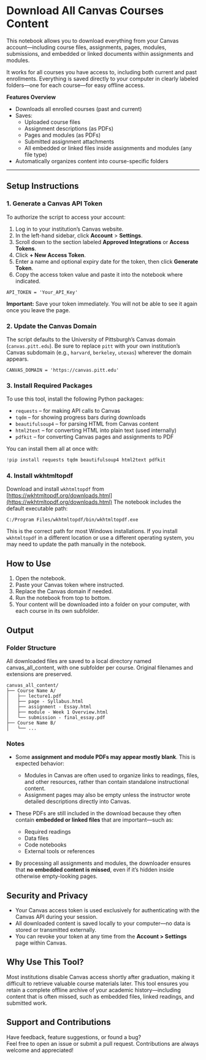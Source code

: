 # Download All Canvas Courses Content

This notebook allows you to download everything from your Canvas account—including course files, assignments, pages, modules, submissions, and embedded or linked documents within assignments and modules.

It works for all courses you have access to, including both current and past enrollments. Everything is saved directly to your computer in clearly labeled folders—one for each course—for easy offline access.

**Features Overview**

- Downloads all enrolled courses (past and current)
- Saves:
  - Uploaded course files
  - Assignment descriptions (as PDFs)
  - Pages and modules (as PDFs)
  - Submitted assignment attachments
  - All embedded or linked files inside assignments and modules (any file type)
- Automatically organizes content into course-specific folders

---

## Setup Instructions

### 1. Generate a Canvas API Token 

To authorize the script to access your account:

1. Log in to your institution’s Canvas website.
2. In the left-hand sidebar, click **Account** > **Settings**.
3. Scroll down to the section labeled **Approved Integrations** or **Access Tokens**.
4. Click **+ New Access Token**.
5. Enter a name and optional expiry date for the token, then click **Generate Token**.
6. Copy the access token value and paste it into the notebook where indicated.

```
API_TOKEN = 'Your_API_Key'
```

**Important:** Save your token immediately. You will not be able to see it again once you leave the page.

### 2. Update the Canvas Domain

The script defaults to the University of Pittsburgh’s Canvas domain (`canvas.pitt.edu`). Be sure to replace `pitt` with your own institution’s Canvas subdomain (e.g., `harvard`, `berkeley`, `utexas`) wherever the domain appears.

```
CANVAS_DOMAIN = 'https://canvas.pitt.edu'
```

### 3. Install Required Packages

To use this tool, install the following Python packages:

- `requests` – for making API calls to Canvas
- `tqdm` – for showing progress bars during downloads
- `beautifulsoup4` – for parsing HTML from Canvas content
- `html2text` – for converting HTML into plain text (used internally)
- `pdfkit` – for converting Canvas pages and assignments to PDF


You can install them all at once with:

```python
!pip install requests tqdm beautifulsoup4 html2text pdfkit
```


### 4. Install wkhtmltopdf

Download and install `wkhtmltopdf` from [https://wkhtmltopdf.org/downloads.html](https://wkhtmltopdf.org/downloads.html)
The notebook includes the default executable path:

```
C:/Program Files/wkhtmltopdf/bin/wkhtmltopdf.exe
```


This is the correct path for most Windows installations. If you install `wkhtmltopdf` in a different location or use a different operating system, you may need to update the path manually in the notebook.



## How to Use

1. Open the notebook.
2. Paste your Canvas token where instructed.
3. Replace the Canvas domain if needed.
4. Run the notebook from top to bottom.
5. Your content will be downloaded into a folder on your computer, with each course in its own subfolder.


## Output

### Folder Structure

All downloaded files are saved to a local directory named canvas_all_content, with one subfolder per course. Original filenames and extensions are preserved.

```
canvas_all_content/
├── Course Name A/
│   ├── lecture1.pdf
│   ├── page - Syllabus.html
│   ├── assignment - Essay.html
│   ├── module - Week 1 Overview.html
│   └── submission - final_essay.pdf
├── Course Name B/
│   └── ...
```

### Notes

- Some **assignment and module PDFs may appear mostly blank**. This is expected behavior:
  - Modules in Canvas are often used to organize links to readings, files, and other resources, rather than contain standalone instructional content.
  - Assignment pages may also be empty unless the instructor wrote detailed descriptions directly into Canvas.

- These PDFs are still included in the download because they often contain **embedded or linked files** that are important—such as:
  - Required readings
  - Data files
  - Code notebooks
  - External tools or references

- By processing all assignments and modules, the downloader ensures that **no embedded content is missed**, even if it’s hidden inside otherwise empty-looking pages.


## Security and Privacy

- Your Canvas access token is used exclusively for authenticating with the Canvas API during your session.
- All downloaded content is saved locally to your computer—no data is stored or transmitted externally.
- You can revoke your token at any time from the **Account > Settings** page within Canvas.



## Why Use This Tool?

Most institutions disable Canvas access shortly after graduation, making it difficult to retrieve valuable course materials later. This tool ensures you retain a complete offline archive of your academic history—including content that is often missed, such as embedded files, linked readings, and submitted work.



## Support and Contributions

Have feedback, feature suggestions, or found a bug?  
Feel free to open an issue or submit a pull request. Contributions are always welcome and appreciated!
